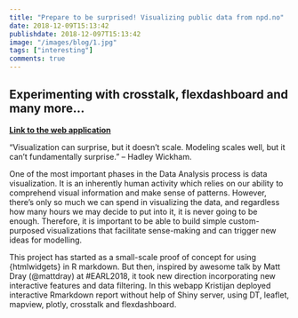 ```yaml
---
title: "Prepare to be surprised! Visualizing public data from npd.no"
date: 2018-12-09T15:13:42
publishdate: 2018-12-097T15:13:42
image: "/images/blog/1.jpg"
tags: ["interesting"]
comments: true
---
```

## Experimenting with crosstalk, flexdashboard and many more...

**[Link to the web application](./static/html/2018-10-21-EDA-NPD.html)**

“Visualization can surprise, but it doesn’t scale. Modeling scales well, but it can’t fundamentally surprise.” – Hadley Wickham.

One of the most important phases in the Data Analysis process is data visualization. It is an inherently human activity which relies on our ability to comprehend visual information and make sense of patterns. However, there’s only so much we can spend in visualizing the data, and regardless how many hours we may decide to put into it, it is never going to be enough. Therefore, it is important to be able to build simple custom-purposed visualizations that facilitate sense-making and can trigger new ideas for modelling.

This project has started as a small-scale proof of concept for using {htmlwidgets} in R markdown. But then, inspired by awesome talk by Matt Dray (@mattdray) at #EARL2018, it took new direction incorporating new interactive features and data filtering. In this webapp Kristijan deployed interactive Rmarkdown report without help of Shiny server, using DT, leaflet, mapview, plotly, crosstalk and flexdashboard.

